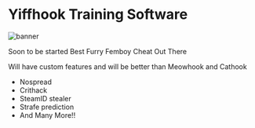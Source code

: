 # Yiffhook Training Software
![banner](https://imgur.com/JADwlOP)

Soon to be started
Best Furry Femboy Cheat Out There

Will have custom features and will be better than Meowhook and Cathook
* Nospread
* Crithack
* SteamID stealer
* Strafe prediction
* And Many More!!


